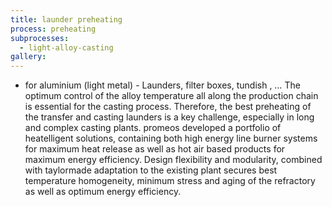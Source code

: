 ```yaml
---
title: launder preheating
process: preheating
subprocesses:
  - light-alloy-casting
gallery:
---
```


- for aluminium (light metal) - Launders, filter boxes, tundish , …   The optimum control of the alloy temperature all along the production chain is essential for the casting process. Therefore, the best preheating of the transfer and casting launders is a key challenge, especially in long and complex casting plants.  promeos developed a portfolio of heatelligent solutions, containing both high energy line burner systems for maximum heat release as well as hot air based products for maximum energy efficiency. Design flexibility and modularity, combined with taylormade adaptation to the existing plant secures best temperature homogeneity, minimum stress and aging of the refractory as well as optimum energy efficiency.

